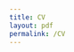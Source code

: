 ```yaml
---
title: CV
layout: pdf
permalink: /CV
---
```


<object width="100%" height="100%" src="https://msu.edu/~zirbelch/Zirbel_CV.pdf" type="application/pdf" />
